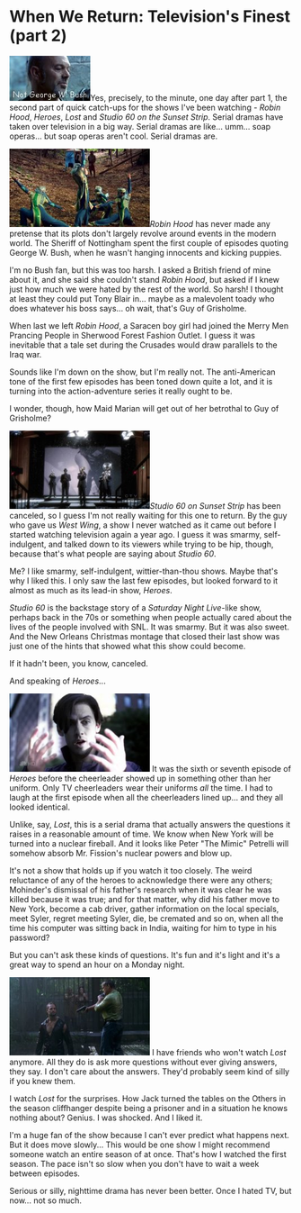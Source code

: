 # When We Return: Television's Finest (part 2)

![sherrif.jpg](../uploads/2007/01/sherrif.jpg)Yes, precisely, to the minute, one day after part 1, the second part of quick catch-ups for the shows I've been watching - *Robin Hood*, *Heroes*, *Lost* and *Studio 60 on the Sunset Strip*. Serial dramas have taken over television in a big way. Serial dramas are like... umm... soap operas... but soap operas aren't cool. Serial dramas are.

![robinhood1.jpg](../uploads/2007/01/robinhood1.jpg)*Robin Hood* has never made any pretense that its plots don't largely revolve around events in the modern world. The Sheriff of Nottingham spent the first couple of episodes quoting George W. Bush, when he wasn't hanging innocents and kicking puppies.

I'm no Bush fan, but this was too harsh. I asked a British friend of mine about it, and she said she couldn't stand *Robin Hood*, but asked if I knew just how much we were hated by the rest of the world. So harsh! I thought at least they could put Tony Blair in... maybe as a malevolent toady who does whatever his boss says... oh wait, that's Guy of Grisholme.

When last we left *Robin Hood*, a Saracen boy girl had joined the Merry Men Prancing People in Sherwood Forest Fashion Outlet. I guess it was inevitable that a tale set during the Crusades would draw parallels to the Iraq war.

Sounds like I'm down on the show, but I'm really not. The anti-American tone of the first few episodes has been toned down quite a lot, and it is turning into the action-adventure series it really ought to be.

I wonder, though, how Maid Marian will get out of her betrothal to Guy of Grisholme?

![studio601.jpg](../uploads/2007/01/studio601.jpg)*Studio 60 on Sunset Strip* has been canceled, so I guess I'm not really waiting for this one to return. By the guy who gave us *West Wing*, a show I never watched as it came out before I started watching television again a year ago. I guess it was smarmy, self-indulgent, and talked down to its viewers while trying to be hip, though, because that's what people are saying about *Studio 60*.

Me? I like smarmy, self-indulgent, wittier-than-thou shows. Maybe that's why I liked this. I only saw the last few episodes, but looked forward to it almost as much as its lead-in show, *Heroes*.

*Studio 60* is the backstage story of a *Saturday Night Live*-like show, perhaps back in the 70s or something when people actually cared about the lives of the people involved with SNL. It was smarmy. But it was also sweet. And the New Orleans Christmas montage that closed their last show was just one of the hints that showed what this show could become.

If it hadn't been, you know, canceled.

And speaking of *Heroes*...

![heroes1.jpg](../uploads/2007/01/heroes1.jpg) It was the sixth or seventh episode of *Heroes* before the cheerleader showed up in something other than her uniform. Only TV cheerleaders wear their uniforms *all* the time. I had to laugh at the first episode when all the cheerleaders lined up... and they all looked identical.

Unlike, say, *Lost*, this is a serial drama that actually answers the questions it raises in a reasonable amount of time. We know when New York will be turned into a nuclear fireball. And it looks like Peter "The Mimic" Petrelli will somehow absorb Mr. Fission's nuclear powers and blow up.

It's not a show that holds up if you watch it too closely. The weird reluctance of any of the heroes to acknowledge there were any others; Mohinder's dismissal of his father's research when it was clear he was killed because it was true; and for that matter, why did his father move to New York, become a cab driver, gather information on the local specials, meet Syler, regret meeting Syler, die, be cremated and so on, when all the time his computer was sitting back in India, waiting for him to type in his password?

But you can't ask these kinds of questions. It's fun and it's light and it's a great way to spend an hour on a Monday night.

![lost1.jpg](../uploads/2007/01/lost1.jpg) I have friends who won't watch *Lost* anymore. All they do is ask more questions without ever giving answers, they say. I don't care about the answers. They'd probably seem kind of silly if you knew them.

I watch *Lost* for the surprises. How Jack turned the tables on the Others in the season cliffhanger despite being a prisoner and in a situation he knows nothing about? Genius. I was shocked. And I liked it.

I'm a huge fan of the show because I can't ever predict what happens next. But it does move slowly... This would be one show I might recommend someone watch an entire season of at once. That's how I watched the first season. The pace isn't so slow when you don't have to wait a week between episodes.

Serious or silly, nighttime drama has never been better. Once I hated TV, but now... not so much.
